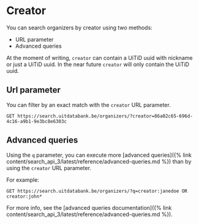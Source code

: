 ---
---

# Creator

You can search organizers by creator using two methods:

* URL parameter
* Advanced queries

At the moment of writing, `creator` can contain a UiTiD uuid with nickname or just a UiTiD uuid. In the near future `creator` will only contain the UiTiD uuid.

## Url parameter

You can filter by an exact match with the `creator` URL parameter.

```
GET https://search.uitdatabank.be/organizers/?creator=86a02c65-696d-4c16-a9b1-9e3bc8e6303c
```

## Advanced queries

Using the `q` parameter, you can execute more [advanced queries]({% link content/search_api_3/latest/reference/advanced-queries.md %}) than by using the `creator` URL parameter.

For example:

```
GET https://search.uitdatabank.be/organizers/?q=creator:janedoe OR creator:john*
```

For more info, see the [advanced queries documentation]({% link content/search_api_3/latest/reference/advanced-queries.md %}).
